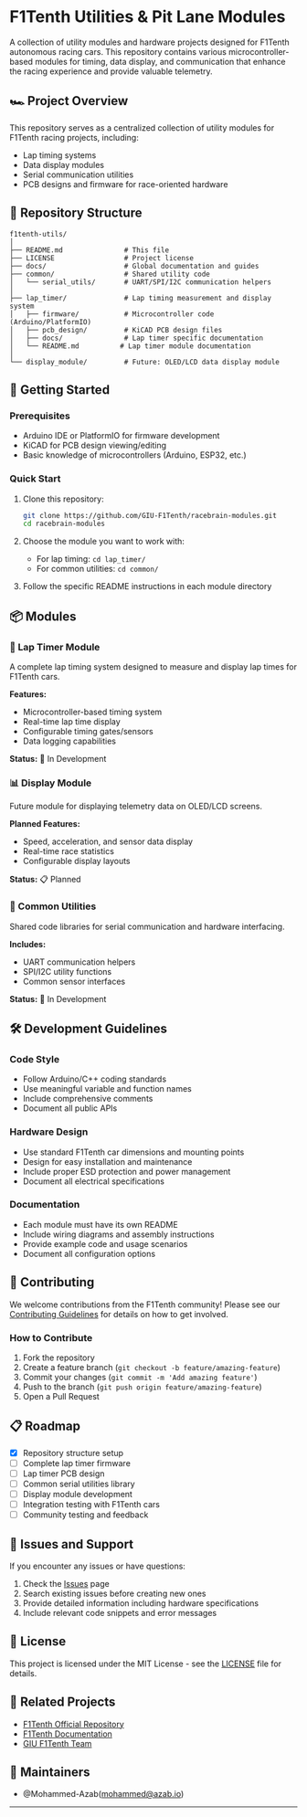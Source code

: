 # F1Tenth Utilities & Pit Lane Modules

A collection of utility modules and hardware projects designed for F1Tenth autonomous racing cars. This repository contains various microcontroller-based modules for timing, data display, and communication that enhance the racing experience and provide valuable telemetry.

## 🏎️ Project Overview

This repository serves as a centralized collection of utility modules for F1Tenth racing projects, including:
- Lap timing systems
- Data display modules
- Serial communication utilities
- PCB designs and firmware for race-oriented hardware

## 📁 Repository Structure

```
f1tenth-utils/
│
├── README.md               # This file
├── LICENSE                 # Project license
├── docs/                   # Global documentation and guides
├── common/                 # Shared utility code
│   └── serial_utils/       # UART/SPI/I2C communication helpers
│
├── lap_timer/              # Lap timing measurement and display system
│   ├── firmware/           # Microcontroller code (Arduino/PlatformIO)
│   ├── pcb_design/         # KiCAD PCB design files
│   ├── docs/               # Lap timer specific documentation
│   └── README.md          # Lap timer module documentation
│
└── display_module/         # Future: OLED/LCD data display module
```

## 🚀 Getting Started

### Prerequisites
- Arduino IDE or PlatformIO for firmware development
- KiCAD for PCB design viewing/editing
- Basic knowledge of microcontrollers (Arduino, ESP32, etc.)

### Quick Start
1. Clone this repository:
   ```bash
   git clone https://github.com/GIU-F1Tenth/racebrain-modules.git
   cd racebrain-modules
   ```

2. Choose the module you want to work with:
   - For lap timing: `cd lap_timer/`
   - For common utilities: `cd common/`

3. Follow the specific README instructions in each module directory

## 📦 Modules

### 🏁 Lap Timer Module
A complete lap timing system designed to measure and display lap times for F1Tenth cars.

**Features:**
- Microcontroller-based timing system
- Real-time lap time display
- Configurable timing gates/sensors
- Data logging capabilities

**Status:** 🚧 In Development

### 📊 Display Module
Future module for displaying telemetry data on OLED/LCD screens.

**Planned Features:**
- Speed, acceleration, and sensor data display
- Real-time race statistics
- Configurable display layouts

**Status:** 📋 Planned

### 🔧 Common Utilities
Shared code libraries for serial communication and hardware interfacing.

**Includes:**
- UART communication helpers
- SPI/I2C utility functions
- Common sensor interfaces

**Status:** 🚧 In Development

## 🛠️ Development Guidelines

### Code Style
- Follow Arduino/C++ coding standards
- Use meaningful variable and function names
- Include comprehensive comments
- Document all public APIs

### Hardware Design
- Use standard F1Tenth car dimensions and mounting points
- Design for easy installation and maintenance
- Include proper ESD protection and power management
- Document all electrical specifications

### Documentation
- Each module must have its own README
- Include wiring diagrams and assembly instructions
- Provide example code and usage scenarios
- Document all configuration options

## 🤝 Contributing

We welcome contributions from the F1Tenth community! Please see our [Contributing Guidelines](docs/CONTRIBUTING.md) for details on how to get involved.

### How to Contribute
1. Fork the repository
2. Create a feature branch (`git checkout -b feature/amazing-feature`)
3. Commit your changes (`git commit -m 'Add amazing feature'`)
4. Push to the branch (`git push origin feature/amazing-feature`)
5. Open a Pull Request

## 📋 Roadmap

- [x] Repository structure setup
- [ ] Complete lap timer firmware
- [ ] Lap timer PCB design
- [ ] Common serial utilities library
- [ ] Display module development
- [ ] Integration testing with F1Tenth cars
- [ ] Community testing and feedback

## 🐛 Issues and Support

If you encounter any issues or have questions:
1. Check the [Issues](https://github.com/GIU-F1Tenth/racebrain-modules/issues) page
2. Search existing issues before creating new ones
3. Provide detailed information including hardware specifications
4. Include relevant code snippets and error messages

## 📄 License

This project is licensed under the MIT License - see the [LICENSE](LICENSE) file for details.

## 🎯 Related Projects

- [F1Tenth Official Repository](https://github.com/f1tenth)
- [F1Tenth Documentation](https://f1tenth.org/)
- [GIU F1Tenth Team](https://github.com/GIU-F1Tenth)

## 👥 Maintainers

- @Mohammed-Azab(mohammed@azab.io)

---
